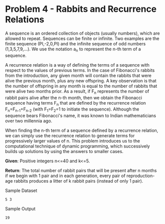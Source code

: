 Problem 4 - Rabbits and Recurrence Relations
============================================

A sequence is an ordered collection of objects (usually numbers), which are allowed to repeat. Sequences can be finite or infinite. Two examples are the finite sequence (PI,-2,0,PI) and the infinite sequence of odd numbers (1,3,5,7,9,…). We use the notation a<sub>n</sub> to represent the n-th term of a sequence.

A recurrence relation is a way of defining the terms of a sequence with respect to the values of previous terms. In the case of Fibonacci's rabbits from the introduction, any given month will contain the rabbits that were alive the previous month, plus any new offspring. A key observation is that the number of offspring in any month is equal to the number of rabbits that were alive two months prior. As a result, if F<sub>n</sub> represents the number of rabbit pairs alive after the n-th month, then we obtain the Fibonacci sequence having terms F<sub>n</sub> that are defined by the recurrence relation F<sub>n</sub>=F<sub>n-1</sub>+F<sub>n-2</sub> (with F<sub>1</sub>=F<sub>2</sub>=1 to initiate the sequence). Although the sequence bears Fibonacci's name, it was known to Indian mathematicians over two millennia ago.

When finding the n-th term of a sequence defined by a recurrence relation, we can simply use the recurrence relation to generate terms for progressively larger values of n. This problem introduces us to the computational technique of dynamic programming, which successively builds up solutions by using the answers to smaller cases.

**Given**: Positive integers n<=40 and k<=5.

**Return**: The total number of rabbit pairs that will be present after n months if we begin with 1 pair and in each generation, every pair of reproduction-age rabbits produces a litter of k rabbit pairs (instead of only 1 pair).

Sample Dataset

    5 3
    
Sample Output

    19
